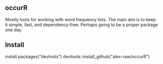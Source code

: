 ## occurR

Mostly tools for working with word frequency lists.
The main aim is to keep it simple, fast, and dependency-free.
Perhaps going to be a proper package one day.

## Install
install.packages("devtools")
devtools::install_github("alex-raw/occurR")
